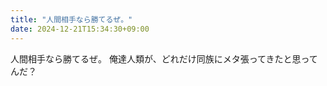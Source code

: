 ```yaml
---
title: "人間相手なら勝てるぜ。"
date: 2024-12-21T15:34:30+09:00
---
```

人間相手なら勝てるぜ。
俺達人類が、どれだけ同族にメタ張ってきたと思ってんだ？
